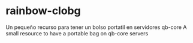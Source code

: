 # rainbow-clobg
Un pequeño recurso para tener un bolso portatil en servidores qb-core
A small resource to have a portable bag on qb-core servers


